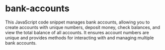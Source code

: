 # bank-accounts


This JavaScript code snippet manages bank accounts, allowing you to create accounts with unique numbers, 
deposit money, check balances, and view the total balance of all accounts. 
It ensures account numbers are unique and provides methods for interacting with and managing multiple bank accounts.

